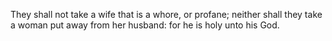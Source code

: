 They shall not take a wife that is a whore, or profane; neither shall they take a woman put away from her husband: for he is holy unto his God.
